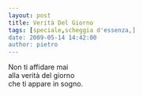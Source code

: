 ```yaml
---
layout: post
title: Verità Del Giorno
tags: [speciale,scheggia d'essenza,]
date: 2009-05-14 14:42:00
author: pietro
---
```

Non ti affidare mai<br/>alla verità del giorno<br/>che ti appare in sogno.

